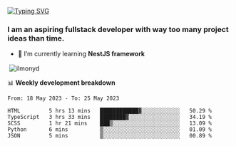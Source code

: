 [![Typing SVG](https://readme-typing-svg.herokuapp.com?color=%23e07a5f&size=40&center=false&vCenter=true&multiline=true&width=900&height=70&lines=Hi%2C+my+name+is+Oleg)](https://git.io/typing-svg)

<h3>
  I am an aspiring fullstack developer with way too many project ideas than time.</h3>

- 🌱 I’m currently learning **NestJS framework**

<p align="left">
</p>






<p>&nbsp;<img align="center" src="https://github-readme-stats.vercel.app/api?username=ilmonyd&show_icons=true&theme=calm&locale=en" alt="ilmonyd" /></p>


📊 **Weekly development breakdown**
<!--START_SECTION:waka-->

```text
From: 18 May 2023 - To: 25 May 2023

HTML         5 hrs 13 mins   ████████████▓░░░░░░░░░░░░   50.29 %
TypeScript   3 hrs 33 mins   ████████▓░░░░░░░░░░░░░░░░   34.19 %
SCSS         1 hr 21 mins    ███▒░░░░░░░░░░░░░░░░░░░░░   13.09 %
Python       6 mins          ▒░░░░░░░░░░░░░░░░░░░░░░░░   01.09 %
JSON         5 mins          ▒░░░░░░░░░░░░░░░░░░░░░░░░   00.89 %
```

<!--END_SECTION:waka-->
